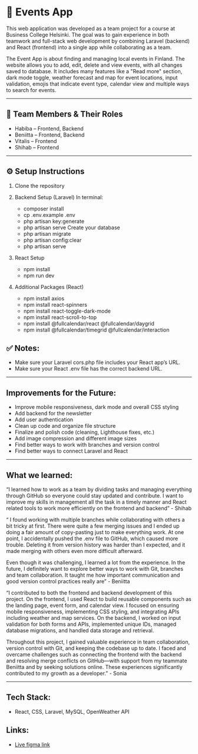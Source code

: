 # 🎉 Events App

This web application was developed as a team project for a course at Business College Helsinki. The goal was to gain experience in both teamwork and full-stack web development by combining Laravel (backend) and React (frontend) into a single app while collaborating as a team.

The Event App is about finding and managing local events in Finland. The website allows you to add, edit, delete and view events, with all changes saved to database. It includes many features like a "Read more" section, dark mode toggle, weather forecast and map for event locations, input validation, emojis that indicate event type, calendar view and multiple ways to search for events.

___

## 👥 Team Members & Their Roles
* Habiba – Frontend, Backend
* Beniitta – Frontend, Backend
* Vitalis – Frontend
* Shihab – Frontend


___

## ⚙️ Setup Instructions
1. Clone the repository
2. Backend Setup (Laravel) In terminal:
    * composer install
    * cp .env.example .env
    * php artisan key:generate
    * php artisan serve
Create your database
    * php artisan migrate
    * php artisan config:clear
    * php artisan serve

1. React Setup
    * npm install
    * npm run dev
2. Additional Packages (React)
    * npm install axios
    * npm install react-spinners
    * npm install react-toggle-dark-mode
    * npm install react-scroll-to-top
    * npm install @fullcalendar/react @fullcalendar/daygrid 
    * npm install @fullcalendar/timegrid @fullcalendar/interaction 

## ✅ Notes:
* Make sure your Laravel cors.php file includes your React app’s URL.
* Make sure your React .env file has the correct backend URL.

_____

## Improvements for the Future:
* Improve mobile responsiveness, dark mode and overall CSS styling
* Add backend for the newsletter
* Add user authentication
* Clean up code and organize file structure
* Finalize and polish code (cleaning, Lighthouse fixes, etc.)
* Add image compression and different image sizes
* Find better ways to work with branches and version control
* Find better ways to connect Laravel and React

_____

## What we learned: 

“I learned how to work as a team by dividing tasks and managing everything through GitHub so everyone could stay updated and contribute. I want to improve my skills in  management all the task in a timely manner and React related tools to work more efficiently on the frontend and backend” - Shihab 


“ I found working with multiple branches while collaborating with others a bit tricky at first. There were quite a few merging issues and I ended up doing a fair amount of copy-pasting just to make everything work. At one point, I accidentally pushed the .env file to GitHub, which caused more trouble. Deleting it from version history was harder than I expected, and it made merging with others even more difficult afterward.

Even though it was challenging, I learned a lot from the experience. In the future, I definitely want to explore better ways to work with Git, branches and team collaboration. It taught me how important communication and good version control practices really are” - Beniitta


“I contributed to both the frontend and backend development of this project. On the frontend, I used React to build reusable components such as the landing page, event form, and calendar view. I focused on ensuring mobile responsiveness, implementing CSS styling, and integrating APIs including weather and map services.
On the backend, I worked on input validation for both forms and APIs, implemented unique IDs, managed database migrations, and handled data storage and retrieval.

Throughout this project, I gained valuable experience in team collaboration, version control with Git, and keeping the codebase up to date. I faced and overcame challenges such as connecting the frontend with the backend and resolving merge conflicts on GitHub—with support from my teammate Beniitta and by seeking solutions online. These experiences significantly contributed to my growth as a developer.” - Sonia

____

## Tech Stack:
* React, CSS, Laravel, MySQL, OpenWeather API

## Links:
- [Live figma link](https://www.figma.com/proto/qPCo1mK3aG9hwXWdOm6ABm/Finnish-Event-Planner?node-id=1-2&p=f&t=Cf3bQNAagTilugmn-0&scaling=min-zoom&content-scaling=fixed&page-id=0%3A1&starting-point-node-id=1%3A2)
